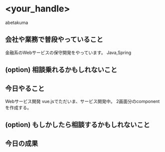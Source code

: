 # <your_handle>
abetakuma
## 会社や業務で普段やっていること
金融系のWebサービスの保守開発をやっています。
Java,Spring

## (option) 相談乗れるかもしれないこと

## 今日やること
Webサービス開発
vue.jsでただいま、サービス開発中。
2画面分のcomponentを作成する。


## (option) もしかしたら相談するかもしれないこと

## 今日の成果
